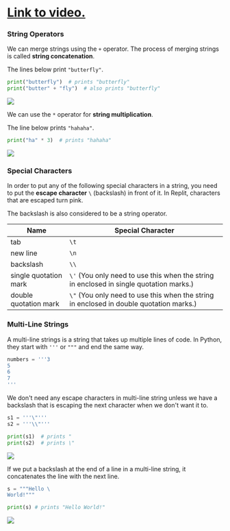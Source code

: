 # [Link to video.](https://www.youtube.com/watch?v=ZC7uS5kjYhc&list=PLVD25niNi0Bkf2psAf7PzB1SV068XyNPo&index=7)

### String Operators

We can merge strings using the `+` operator.  The process of merging strings is called **string concatenation**.

The lines below print `"butterfly"`.

```python
print("butterfly")  # prints "butterfly"
print("butter" + "fly")  # also prints "butterfly"
```

![](https://raw.githubusercontent.com/MissStrong/ICS3U/main/Images/1.1.2A.png)

We can use the `*` operator for **string multiplication**.

The line below prints `"hahaha"`.

```python
print("ha" * 3)  # prints "hahaha"
```

![](https://raw.githubusercontent.com/MissStrong/ICS3U/main/Images/1.1.2B.png)

### Special Characters

In order to put any of the following special characters in a string, you need to put the **escape character** ``\`` (backslash) in front of it. In Replit, characters that are escaped turn pink.

The backslash is also considered to be a string operator. 

| Name | Special Character |
| --- | --- |
| tab | `\t` |
| new line | `\n`|
| backslash | `\\` |
| single quotation mark | `\'` (You only need to use this when the string in enclosed in single quotation marks.) |
| double quotation mark | `\"` (You only need to use this when the string in enclosed in double quotation marks.) |

### Multi-Line Strings

A multi-line strings is a string that takes up multiple lines of code. In Python, they start with `'''` or `"""` and end the same way.

```python
numbers = '''3
5
6
7
'''  
```

We don't need any escape characters in multi-line string unless we have a backslash that is escaping the next character when we don't want it to.

```python
s1 = '''\"'''
s2 = '''\\"'''

print(s1)  # prints "
print(s2)  # prints \"
```

![](https://raw.githubusercontent.com/MissStrong/ICS3U/main/Images/1.1.2C.png)

If we put a backslash at the end of a line in a multi-line string, it concatenates the line with the next line.

```python
s = """Hello \
World!"""

print(s) # prints "Hello World!"
```

![](https://raw.githubusercontent.com/MissStrong/ICS3U/main/Images/1.1.2D.png)
